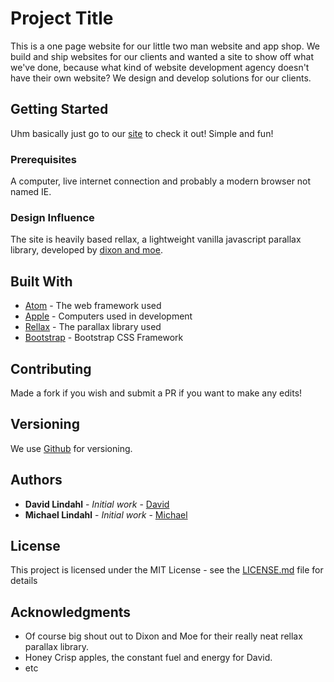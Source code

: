 # Project Title

This is a one page website for our little two man website and app shop. We build and ship websites for our clients and wanted a site to show off what we've done, because what kind of website development agency doesn't have their own website? We design and develop solutions for our clients.

## Getting Started

Uhm basically just go to our [site](https://lindahlstudios.com) to check it out! Simple and fun!

### Prerequisites

A computer, live internet connection and probably a modern browser not named IE.

### Design Influence

The site is heavily based rellax, a lightweight vanilla javascript parallax library, developed by [dixon and moe](dixonandmoe.com/rellax).

## Built With

* [Atom](http://www.atom.io/) - The web framework used
* [Apple](https://apple.com/) - Computers used in development
* [Rellax](https://rometools.github.io/rome/) - The parallax library used
* [Bootstrap](https://getbootstrap.com) - Bootstrap CSS Framework


## Contributing

Made a fork if you wish and submit a PR if you want to make any edits!

## Versioning

We use [Github](http://github.com/) for versioning.

## Authors

* **David Lindahl** - *Initial work* - [David](https://github.com/austriker27)
* **Michael Lindahl** - *Initial work* - [Michael](https://github.com/michaellidahl)


## License

This project is licensed under the MIT License - see the [LICENSE.md](LICENSE.md) file for details

## Acknowledgments

* Of course big shout out to Dixon and Moe for their really neat rellax parallax library.
* Honey Crisp apples, the constant fuel and energy for David.
* etc
